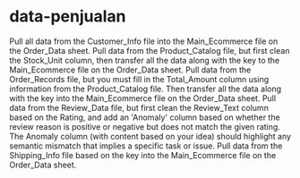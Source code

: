 # data-penjualan
Pull all data from the Customer_Info file into the Main_Ecommerce file on the Order_Data sheet.
Pull data from the Product_Catalog file, but first clean the Stock_Unit column, then transfer all the data along with the key to the Main_Ecommerce file on the Order_Data sheet.
Pull data from the Order_Records file, but you must fill in the Total_Amount column using information from the Product_Catalog file. Then transfer all the data along with the  key into the Main_Ecommerce file on the Order_Data sheet.
Pull data from the Review_Data file, but first clean the Review_Text column based on the Rating, and add an 'Anomaly' column based on whether the review reason is positive or negative but does not match the given rating. The Anomaly column (with content based on your idea) should highlight any semantic mismatch that implies a specific task or issue.
Pull data from the Shipping_Info file based on the key into the Main_Ecommerce file on the Order_Data sheet.
